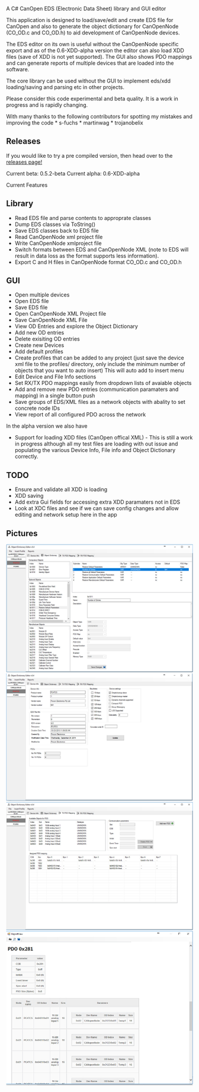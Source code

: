 A C# CanOpen EDS (Electronic Data Sheet) library and GUI editor

This application is designed to load/save/edit and create EDS file for CanOpen 
and also to generate the object dictionary for CanOpenNode (CO_OD.c and CO_OD.h)
to aid development of CanOpenNode devices. 

The EDS editor on its own is useful without the CanOpenNode specific export and 
as of the 0.6-XDD-alpha version the editor can also load XDD files (save of XDD
is not yet supported). The GUI also shows PDO mappings and can generate reports
of multiple devices that are loaded into the software.

The core library can be used without the GUI to implement eds/xdd loading/saving
and parsing etc in other projects.

Please consider this code experimental and beta quality. 
It is a work in progress and is rapidly changing.

With many thanks to the following contributors for spotting my mistakes and 
improving the code
	* s-fuchs 
	* martinwag 
	* trojanobelix

Releases
--------

If you would like to try a pre compiled version, then head over to the [releases page!](https://github.com/robincornelius/libedssharp/releases)

Current beta: 0.5.2-beta
Current alpha: 0.6-XDD-alpha


Current Features

Library
-------

* Read EDS file and parse contents to approprate classes
* Dump EDS classes via ToString()
* Save EDS classes back to EDS file
* Read CanOpenNode xml project file
* Write CanOpenNode xmlproject file
* Switch formats between EDS and CanOpenNode XML (note to EDS will result in
  data loss as the format supports less information).
* Export C and H files in CanOpenNode format CO_OD.c and CO_OD.h

GUI
---
* Open multiple devices
* Open EDS file
* Save EDS file
* Open CanOpenNode XML Project file
* Save CanOpenNode XML File
* View OD Entries and explore the Object Dictionary
* Add new OD entries
* Delete exisiting OD entries
* Create new Devices
* Add default profiles
* Create profiles that can be added to any project (just save the device xml file to the profiles/ 
  directory, only include the minimum number of objects that you want to auto insert) This will auto add to insert menu
* Edit Device and File Info sections
* Set RX/TX PDO mappings easily from dropdown lists of avaiable objects
* Add and remove new PDO entries (communication paramaters and mapping) in a single button push
* Save groups of EDS/XML files as a network objects with abality to set concrete node IDs
* View report of all configured PDO across the network

In the alpha version we also have
* Support for loading XDD files (CanOpen offical XML) - This is still a work in 
progress although all my test files are loading with out issue and populating 
the various Device Info, File info and Object Dictionary correctly.

TODO
----

* Ensure and validate all XDD is loading 
* XDD saving
* Add extra Gui fields for accessing extra XDD paramaters not in EDS
* Look at XDC files and see if we can save config changes and allow editing and
  network setup here in the app

Pictures
--------

![alt tag](pic1.jpg)
![alt tag](pic2.jpg)
![alt tag](pic3.jpg)
![alt tag](pic4.jpg)